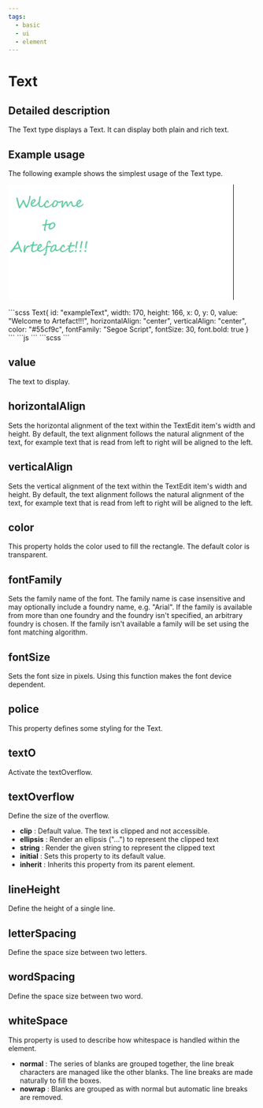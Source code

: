 ```yaml
---
tags:
  - basic
  - ui
  - element
---
```

# Text

## Detailed description
The Text type displays a Text. It can display both plain and rich text.

## Example usage
The following example shows the simplest usage of the Text type.

![alt text](./Text.gif)

<code-group>
<code-block title=".at" active>
```scss
Text{  
  id: "exampleText",
  width: 170,
  height: 166,
  x: 0,
  y: 0,
  value: "Welcome to Artefact!!!",
  horizontalAlign: "center",
  verticalAlign: "center",
  color: "#55cf9c",
  fontFamily: "Segoe Script",
  fontSize: 30,
  font.bold: true
}
```
</code-block>

<code-block title=".atObj">
```js
```
</code-block>

<code-block title=".atStyle">
```scss
```
</code-block>
</code-group>

## value <Badge text="string" type="tip" vertical="middle"/>
The text to display.

## horizontalAlign <Badge text="Enum" type="tip" vertical="middle"/>
Sets the horizontal alignment of the text within the TextEdit item's width and height. By default, the text alignment follows the natural alignment of the text, for example text that is read from left to right will be aligned to the left.

## verticalAlign <Badge text="Enum" type="tip" vertical="middle"/>
Sets the vertical alignment of the text within the TextEdit item's width and height. By default, the text alignment follows the natural alignment of the text, for example text that is read from left to right will be aligned to the left.

## color <Badge text="color" type="tip" vertical="middle"/>
This property holds the color used to fill the rectangle. The default color is transparent.

## fontFamily <Badge text="string" type="tip" vertical="middle"/>
Sets the family name of the font. The family name is case insensitive and may optionally include a foundry name, e.g. "Arial". If the family is available from more than one foundry and the foundry isn't specified, an arbitrary foundry is chosen. If the family isn't available a family will be set using the font matching algorithm.

## fontSize <Badge text="int" type="tip" vertical="middle"/>
Sets the font size in pixels. Using this function makes the font device dependent.

## police <Badge text="Enum" type="tip" vertical="middle"/>
This property defines some styling for the Text.

## textO <Badge text="bool" type="tip" vertical="middle"/>
Activate the textOverflow.

## textOverflow <Badge text="int" type="tip" vertical="middle"/>
Define the size of the overflow.
- **clip** : Default value. The text is clipped and not accessible.
- **ellipsis** : Render an ellipsis ("...") to represent the clipped text
- **string** : Render the given string to represent the clipped text
- **initial** : Sets this property to its default value.
- **inherit** : Inherits this property from its parent element.

## lineHeight <Badge text="int" type="tip" vertical="middle"/>
Define the height of a single line.

## letterSpacing <Badge text="int" type="tip" vertical="middle"/>
Define the space size between two letters.

## wordSpacing <Badge text="int" type="tip" vertical="middle"/>
Define the space size between two word.

## whiteSpace <Badge text="enumerate" type="tip" vertical="middle"/>
This property is used to describe how whitespace is handled within the element.
- **normal** : The series of blanks are grouped together, the line break characters are managed like the other blanks. The line breaks are made naturally to fill the boxes.
- **nowrap** : Blanks are grouped as with normal but automatic line breaks are removed.
